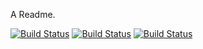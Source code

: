 A Readme.

[![Build Status](https://travis-ci.org/davidsteinsland/cakephp-state-machine.png?branch=master)](https://travis-ci.org/davidsteinsland/cakephp-state-machine)
[![Build Status](https://circleci.com/gh/circleci/mongofinil.png?circle-token=b14acf911433d315298235b0c2fbf7b2670a92a8)](https://circleci.com/gh/circleci/mongofinil)
[![Build Status](https://circleci.com/gh/SaltShipDesign/pepper.png?circle-token=af3d1edc6ee0dd9805d971f52f745f92cd5510e)](https://circleci.com/gh/SaltShipDesign/pepper.png?circle-token=af3d1edc6ee0dd9805d971f52f745f92cd5510e)
